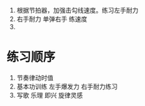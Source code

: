 1. 根据节拍器，加强击勾线速度。练习左手耐力
2. 右手耐力 单弹右手 练速度
3. 





# 练习顺序

1. 节奏律动时值
2. 基本功训练 左手爆发力 右手耐力练习
3. 写歌 乐理 即兴 旋律灵感